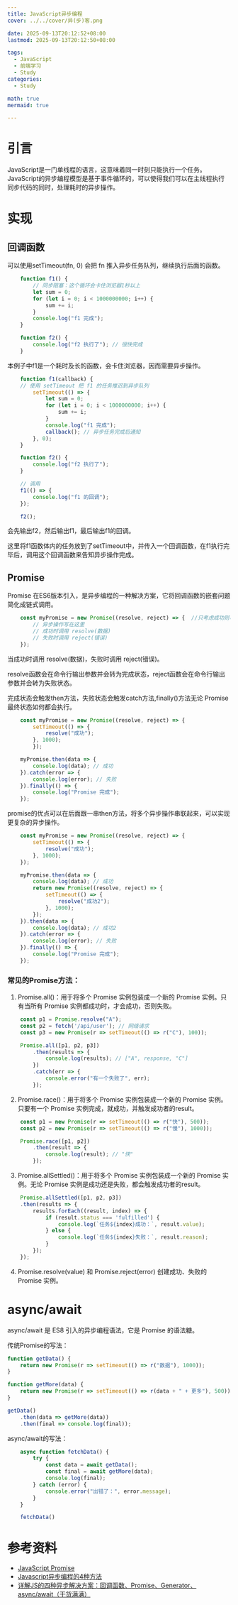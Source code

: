 ```yaml
---
title: JavaScript异步编程
cover: ../../cover/异(步)客.png

date: 2025-09-13T20:12:52+08:00
lastmod: 2025-09-13T20:12:50+08:00

tags:
  - JavaScript
  - 前端学习
  - Study
categories:
  - Study

math: true
mermaid: true

---
```


# 引言

JavaScript是一门单线程的语言，这意味着同一时刻只能执行一个任务。JavaScript的异步编程模型是基于事件循环的，可以使得我们可以在主线程执行同步代码的同时，处理耗时的异步操作。

# 实现

## 回调函数
可以使用setTimeout(fn, 0) 会把 fn 推入异步任务队列，继续执行后面的函数。
```javascript
    function f1() {
        // 同步阻塞：这个循环会卡住浏览器1秒以上
        let sum = 0;
        for (let i = 0; i < 1000000000; i++) {
            sum += i;
        }
        console.log("f1 完成");
    }

    function f2() {
        console.log("f2 执行了"); // 很快完成
    }
```
本例子中f1是一个耗时及长的函数，会卡住浏览器，因而需要异步操作。
```javascript
    function f1(callback) {
    // 使用 setTimeout 把 f1 的任务推迟到异步队列
        setTimeout(() => {
            let sum = 0;
            for (let i = 0; i < 1000000000; i++) {
                sum += i;
            }
            console.log("f1 完成");
            callback(); // 异步任务完成后通知
        }, 0);
    }

    function f2() {
        console.log("f2 执行了");
    }

    // 调用
    f1(() => {
        console.log("f1 的回调");
    });

    f2();
```
会先输出f2，然后输出f1，最后输出f1的回调。

这里将f1函数体内的任务放到了setTimeout中，并传入一个回调函数，在f1执行完毕后，调用这个回调函数来告知异步操作完成。

## Promise
Promise 在ES6版本引入，是异步编程的一种解决方案，它将回调函数的嵌套问题简化成链式调用。

```javascript
    const myPromise = new Promise((resolve, reject) => {  //只考虑成功则可以只写一个参数 
        // 异步操作写在这里
        // 成功时调用 resolve(数据)
        // 失败时调用 reject(错误)
    });
```
当成功时调用 resolve(数据)，失败时调用 reject(错误)。

resolve函数会在命令行输出参数并会转为完成状态，reject函数会在命令行输出参数并会转为失败状态。

完成状态会触发then方法，失败状态会触发catch方法,finally()方法无论 Promise 最终状态如何都会执行。

```javascript
    const myPromise = new Promise((resolve, reject) => {
        setTimeout(() => {
            resolve("成功");
        }, 1000);
        });

    myPromise.then(data => {
        console.log(data); // 成功 
    }).catch(error => {
        console.log(error); // 失败
    }).finally(() => {
        console.log("Promise 完成");
    });
```
promise的优点可以在后面跟一串then方法，将多个异步操作串联起来，可以实现更复杂的异步操作。

```javascript
    const myPromise = new Promise((resolve, reject) => {
        setTimeout(() => {
            resolve("成功");    
        }, 1000);
    });

    myPromise.then(data => {
        console.log(data); // 成功
        return new Promise((resolve, reject) => {
            setTimeout(() => {
                resolve("成功2");
            }, 1000);
        });
    }).then(data => {
        console.log(data); // 成功2
    }).catch(error => {
        console.log(error); // 失败
    }).finally(() => {
        console.log("Promise 完成");
    });
```

### 常见的Promise方法：

1. Promise.all()：用于将多个 Promise 实例包装成一个新的 Promise 实例。只有当所有 Promise 实例都成功时，才会成功，否则失败。
```javascript
    const p1 = Promise.resolve("A");
    const p2 = fetch('/api/user'); // 网络请求
    const p3 = new Promise(r => setTimeout(() => r("C"), 100));

    Promise.all([p1, p2, p3])
        .then(results => {
            console.log(results); // ["A", response, "C"]
        })
        .catch(err => {
            console.error("有一个失败了", err);
        });
```
2. Promise.race()：用于将多个 Promise 实例包装成一个新的 Promise 实例。只要有一个 Promise 实例完成，就成功，并触发成功者的result。
```JavaScript
    const p1 = new Promise(r => setTimeout(() => r("快"), 500));
    const p2 = new Promise(r => setTimeout(() => r("慢"), 1000));

    Promise.race([p1, p2])
        .then(result => {
            console.log(result); // "快"
        });
```
3. Promise.allSettled()：用于将多个 Promise 实例包装成一个新的 Promise 实例。无论 Promise 实例是成功还是失败，都会触发成功者的result。
```javascript
    Promise.allSettled([p1, p2, p3])
    .then(results => {
        results.forEach((result, index) => {
            if (result.status === 'fulfilled') {
                console.log(`任务${index}成功：`, result.value);
            } else {
                console.log(`任务${index}失败：`, result.reason);
            }
        });
    });
```
4. Promise.resolve(value) 和 Promise.reject(error) 创建成功、失败的 Promise 实例。

# async/await

async/await 是 ES8 引入的异步编程语法，它是 Promise 的语法糖。

传统Promise的写法：
```javascript
function getData() {
    return new Promise(r => setTimeout(() => r("数据"), 1000));
}

function getMore(data) {
    return new Promise(r => setTimeout(() => r(data + " + 更多"), 500));
}

getData()
    .then(data => getMore(data))
    .then(final => console.log(final));
```

async/await的写法：
```JavaScript
    async function fetchData() {
        try {
            const data = await getData();
            const final = await getMore(data);
            console.log(final);
        } catch (error) {
            console.error("出错了：", error.message);
        }
    }

    fetchData()
```

# 参考资料
- [JavaScript Promise](https://www.runoob.com/js/js-promise.html) 
- [Javascript异步编程的4种方法](https://www.cnblogs.com/ToTigerMountain/articles/18846477)
- [详解JS的四种异步解决方案：回调函数、Promise、Generator、async/await（干货满满）](https://blog.csdn.net/lunahaijiao/article/details/124185543)


